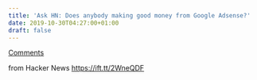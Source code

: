 ```yaml
---
title: 'Ask HN: Does anybody making good money from Google Adsense?'
date: 2019-10-30T04:27:00+01:00
draft: false
---
```


[Comments](https://news.ycombinator.com/item?id=21394349)  
  
from Hacker News https://ift.tt/2WneQDF